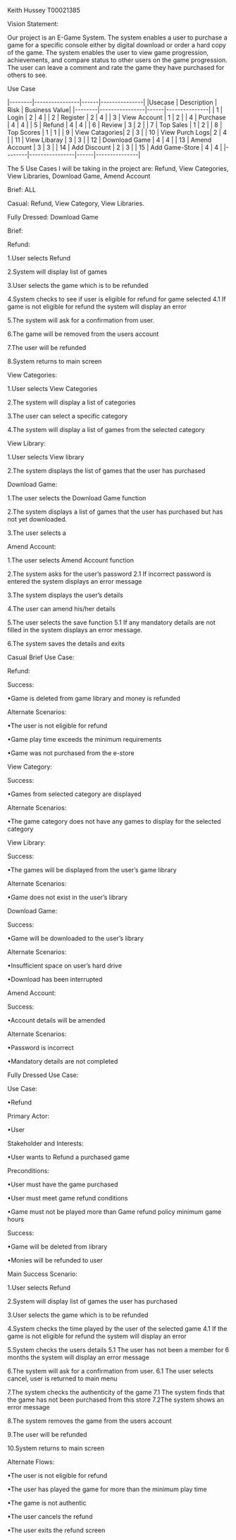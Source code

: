 Keith Hussey T00021385

Vision Statement:  

Our project is an E-Game System. The system enables a user to purchase a game for a specific console either by digital download or order a hard copy of the game. The system enables the user to view game progression, achievements, and compare status to other users on the game progression. The user can leave a comment and rate the game they have purchased for others to see.

Use Case

 |--------|----------------|------|---------------|
 |Usecase | Description    | Risk | Business Value|
 |--------|----------------|------|---------------|
 |  1     | Login          |  2   |      4        |
 |  2     | Register       |  2   |      4        |
 |  3     | View Account   |  1   |      2        |
 |  4     | Purchase       |  4   |      4        |
 |  5     | Refund         |  4   |      4        |
 |  6     | Review         |  3   |      2        |
 |  7     | Top Sales      |  1   |      2        |
 |  8     | Top Scores     |  1   |      1        |
 |  9     | View Catagories|  2   |      3        |
 |  10    | View Purch Logs|  2   |      4        |
 |  11    | View Libaray   |  3   |      3        |
 |  12    | Download Game  |  4   |      4        |
 |  13    | Amend Account  |  3   |      3        |
 |  14    | Add Discount   |  2   |      3        |
 |  15    | Add Game-Store |  4   |      4        |
 |--------|----------------|------|---------------|
 



The 5 Use Cases I will be taking in the project are: Refund, View Categories, View Libraries, Download Game, Amend Account

Brief: ALL

Casual: Refund, View Category, View Libraries.  

Fully Dressed: Download Game

Brief:

Refund:

1.User selects Refund


2.System will display list of games


3.User selects the game which is to be refunded


4.System checks to see if user is eligible for refund for game selected 4.1 If game is not eligible for refund the system will display an error


5.The system will ask for a confirmation from user.


6.The game will be removed from the users account


7.The user will be refunded  


8.System returns to main screen


View Categories:  

1.User selects View Categories


2.The system will display a list of categories


3.The user can select a specific category


4.The system will display a list of games from the selected category


View Library:

1.User selects View library


2.The system displays the list of games that the user has purchased  


Download Game:  

1.The user selects the Download Game function


2.The system displays a list of games that the user has purchased but has not yet downloaded.  


3.The user selects a  


Amend Account:

1.The user selects Amend Account function


2.The system asks for the user’s password 2.1 If incorrect password is entered the system displays an error message


3.The system displays the user’s details


4.The user can amend his/her details


5.The user selects the save function 5.1 If any mandatory details are not filled in the system displays an error message.


6.The system saves the details and exits




Casual Brief Use Case:  

Refund:  

Success:  

•Game is deleted from game library and money is refunded


Alternate Scenarios:

•The user is not eligible for refund


•Game play time exceeds the minimum requirements


•Game was not purchased from the e-store


View Category:  

Success:  

•Games from selected category are displayed


Alternate Scenarios:  

•The game category does not have any games to display for the selected category  


View Library:  

Success:  

•The games will be displayed from the user’s game library


Alternate Scenarios:

•Game does not exist in the user’s library


Download Game:  

Success:  

•Game will be downloaded to the user’s library


Alternate Scenarios:

•Insufficient space on user’s hard drive


•Download has been interrupted


Amend Account:  

Success:  

•Account details will be amended


Alternate Scenarios:

•Password is incorrect


•Mandatory details are not completed


Fully Dressed Use Case:  

Use Case:  

•Refund


Primary Actor:

•User


Stakeholder and Interests:

•User wants to Refund a purchased game


Preconditions:

•User must have the game purchased


•User must meet game refund conditions


•Game must not be played more than Game refund policy minimum game hours


Success:

•Game will be deleted from library


•Monies will be refunded to user






Main Success Scenario:  

1.User selects Refund


2.System will display list of games the user has purchased


3.User selects the game which is to be refunded


4.System checks the time played by the user of the selected game 4.1 If the game is not eligible for refund the system will display an error


5.System checks the users details 5.1 The user has not been a member for 6 months the system will display an error message


6.The system will ask for a confirmation from user. 6.1 The user selects cancel, user is returned to main menu


7.The system checks the authenticity of the game 7.1 The system finds that the game has not been purchased from this store 7.2The system shows an error message


8.The system removes the game from the users account


9.The user will be refunded  


10.System returns to main screen


Alternate Flows:

•The user is not eligible for refund


•The user has played the game for more than the minimum play time


•The game is not authentic  


•The user cancels the refund


•The user exits the refund screen

